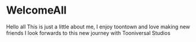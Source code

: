 # WelcomeAll
Hello all This is just a little about me, I enjoy toontown and love making new friends
I look forwards to this new journey with Tooniversal Studios

